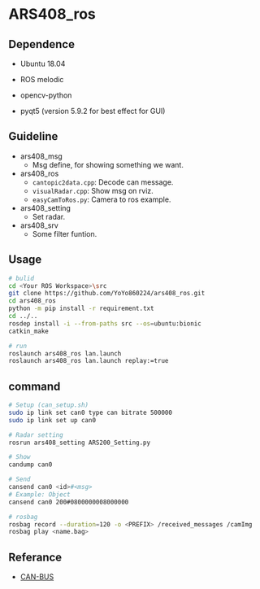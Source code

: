 # ARS408_ros

## Dependence
* Ubuntu 18.04
* ROS melodic

* opencv-python
* pyqt5 (version 5.9.2 for best effect for GUI)

## Guideline
* ars408_msg
    * Msg define, for showing something we want.
* ars408_ros
    * `cantopic2data.cpp`: Decode can message.
    * `visualRadar.cpp`: Show msg on rviz.
    * `easyCamToRos.py`: Camera to ros example.
* ars408_setting 
    * Set radar.
* ars408_srv
    * Some filter funtion.

## Usage
```bash
# bulid
cd <Your ROS Workspace>\src
git clone https://github.com/YoYo860224/ars408_ros.git
cd ars408_ros
python -m pip install -r requirement.txt
cd ../..
rosdep install -i --from-paths src --os=ubuntu:bionic
catkin_make

# run
roslaunch ars408_ros lan.launch
roslaunch ars408_ros lan.launch replay:=true
```

## command
```bash
# Setup (can_setup.sh)
sudo ip link set can0 type can bitrate 500000
sudo ip link set up can0

# Radar setting
rosrun ars408_setting ARS200_Setting.py 

# Show
candump can0

# Send
cansend can0 <id>#<msg>
# Example: Object
cansend can0 200#0800000008000000

# rosbag
rosbag record --duration=120 -o <PREFIX> /received_messages /camImg
rosbag play <name.bag>
```

## Referance
* [CAN-BUS](https://hackmd.io/@yoyo860224/HkkAS9F88)
